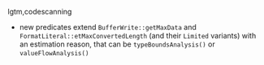 lgtm,codescanning
* new predicates extend `BufferWrite::getMaxData` and `FormatLiteral::etMaxConvertedLength` (and their `Limited` variants)
  with an estimation reason, that can be `typeBoundsAnalysis()` or `valueFlowAnalysis()`